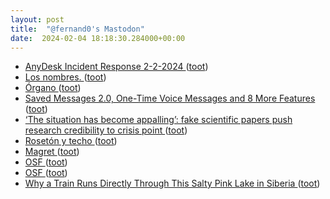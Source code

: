 ```yaml
---
layout: post
title:  "@fernand0's Mastodon"
date:  2024-02-04 18:18:30.284000+00:00
---
```

*  [AnyDesk Incident Response 2-2-2024  ](https://anydesk.com/en/public-statement) ([toot](https://mastodon.social/@fernand0/111874586069096707))
*  [Los nombres. ](https://avecesunafoto.wordpress.com/2024/02/04/los-nombres) ([toot](https://mastodon.social/@fernand0/111874309871324921))
*  [Órgano ](https://www.flickr.com/photos/fernand0/53502633191) ([toot](https://mastodon.social/@fernand0/111874287248963478))
*  [Saved Messages 2.0, One-Time Voice Messages and 8 More Features ](https://telegram.org/blog/new-saved-messages-and-9-mor) ([toot](https://mastodon.social/@fernand0/111872589143380592))
*  [‘The situation has become appalling’: fake scientific papers push research credibility to crisis point ](https://www.theguardian.com/science/2024/feb/03/the-situation-has-become-appalling-fake-scientific-papers-push-research-credibility-to-crisis-poin) ([toot](https://mastodon.social/@fernand0/111870773725671460))
*  [Rosetón y techo  ](https://www.flickr.com/photos/fernand0/53502938139/) ([toot](https://mastodon.social/@fernand0/111868783122414914))
*  [Magret ](https://avecesunafoto.wordpress.com/2024/02/03/margret) ([toot](https://mastodon.social/@fernand0/111868772901130825))
*  [OSF ](https://osf.io/preprints/edarxiv/t7rn) ([toot](https://mastodon.social/@fernand0/111867366084480393))
*  [OSF ](https://osf.io/preprints/edarxiv/t7rn) ([toot](https://mastodon.social/@fernand0/111867245672381517))
*  [Why a Train Runs Directly Through This Salty Pink Lake in Siberia ](https://www.thedrive.com/news/39789/why-a-train-runs-directly-through-this-pink-lake-in-siberi) ([toot](https://mastodon.social/@fernand0/111866784948723578))
